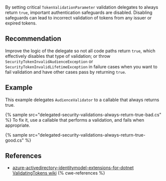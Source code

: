 By setting critical `TokenValidationParameter` validation delegates to always return `true`, important authentication safeguards are disabled. Disabling safeguards can lead to incorrect validation of tokens from any issuer or expired tokens.


## Recommendation
Improve the logic of the delegate so not all code paths return `true`, which effectively disables that type of validation; or throw `SecurityTokenInvalidAudienceException` or `SecurityTokenInvalidLifetimeException` in failure cases when you want to fail validation and have other cases pass by returning `true`.


## Example
This example delegates `AudienceValidator` to a callable that always returns true.

{% sample src="delegated-security-validations-always-return-true-bad.cs" %}
To fix it, use a callable that performs a validation, and fails when appropriate.

{% sample src="delegated-security-validations-always-return-true-good.cs" %}

## References
* [azure-activedirectory-identitymodel-extensions-for-dotnet ValidatingTokens wiki](https://aka.ms/wilson/tokenvalidation)
{% cwe-references %}
